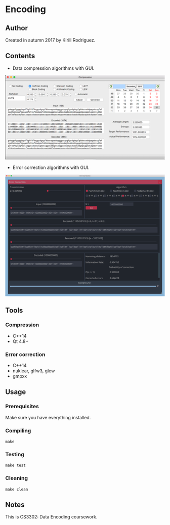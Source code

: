 # Encoding

## Author

Created in autumn 2017 by Kirill Rodriguez.

## Contents

* Data compression algorithms with GUI.

![compression](./scsht/compression.png)

* Error correction algorithms with GUI.

![correction](./scsht/correction-1bil.png)

## Tools

### Compression

* C++14
* Qt 4.8+

### Error correction

* C++14
* nuklear, glfw3, glew
* gmpxx

## Usage

### Prerequisites

Make sure you have everything installed.

### Compiling

	make

### Testing

	make test

### Cleaning

	make clean

## Notes

This is CS3302: Data Encoding coursework.
